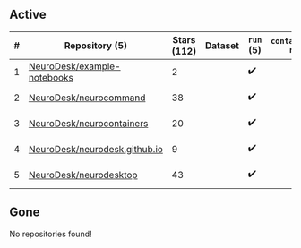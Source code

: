 ## Active
| # | Repository (5) | Stars (112) | Dataset | `run` (5) | `containers-run` | Last Modified |
| --- | --- | --- | --- | --- | --- | --- |
| 1 | [NeuroDesk/example-notebooks](https://github.com/NeuroDesk/example-notebooks) | 2 |  | :heavy_check_mark: |  | 2024-11-15 01:35:14+00:00 |
| 2 | [NeuroDesk/neurocommand](https://github.com/NeuroDesk/neurocommand) | 38 |  | :heavy_check_mark: |  | 2024-11-15 06:54:30+00:00 |
| 3 | [NeuroDesk/neurocontainers](https://github.com/NeuroDesk/neurocontainers) | 20 |  | :heavy_check_mark: |  | 2024-11-15 05:38:21+00:00 |
| 4 | [NeuroDesk/neurodesk.github.io](https://github.com/NeuroDesk/neurodesk.github.io) | 9 |  | :heavy_check_mark: |  | 2024-11-14 23:31:57+00:00 |
| 5 | [NeuroDesk/neurodesktop](https://github.com/NeuroDesk/neurodesktop) | 43 |  | :heavy_check_mark: |  | 2024-11-15 17:20:59+00:00 |

## Gone
No repositories found!
